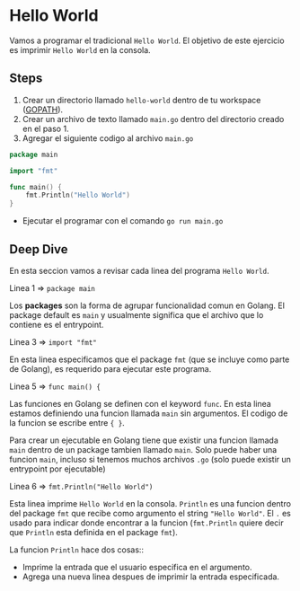# Hello World

Vamos a programar el tradicional `Hello World`. El objetivo de este
ejercicio es imprimir `Hello World` en la consola.

## Steps

1. Crear un directorio llamado `hello-world` dentro de tu workspace
   ([GOPATH](https://golang.org/doc/code.html#GOPATH)).
2. Crear un archivo de texto llamado `main.go` dentro del directorio
   creado en el paso 1.
3. Agregar el siguiente codigo al archivo `main.go`

  ```go
  package main

  import "fmt"

  func main() {
      fmt.Println("Hello World")
  }
  ```
* Ejecutar el programar con el comando `go run main.go`

## Deep Dive

En esta seccion vamos a revisar cada linea del programa `Hello World`.

Linea 1 => `package main`

Los __packages__ son la forma de agrupar funcionalidad comun en
Golang. El package default es `main` y usualmente significa que el
archivo que lo contiene es el entrypoint.

Linea 3 => `import "fmt"`

En esta linea especificamos que el package `fmt` (que se incluye como
parte de Golang), es requerido para ejecutar este programa.

Linea 5 => `func main() {`

Las funciones en Golang se definen con el keyword `func`. En esta
linea estamos definiendo una funcion llamada `main` sin argumentos. El
codigo de la funcion se escribe entre `{ }`.

Para crear un ejecutable en Golang tiene que existir una funcion
llamada `main` dentro de un package tambien llamado `main`. Solo puede
haber una funcion `main`, incluso si tenemos muchos archivos `.go`
(solo puede existir un entrypoint por ejecutable)

Linea 6 => `fmt.Println("Hello World")`

Esta linea imprime `Hello World` en la consola. `Println` es una
funcion dentro del package `fmt` que recibe como argumento el string
`"Hello World"`. El `.` es usado para indicar donde encontrar a la
funcion (`fmt.Println` quiere decir que `Println` esta definida en el
package `fmt`).

La funcion `Println` hace dos cosas::

* Imprime la entrada que el usuario especifica en el argumento.
* Agrega una nueva linea despues de imprimir la entrada especificada.
